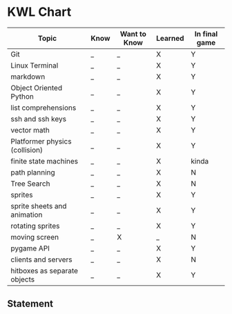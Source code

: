 # KWL Chart
| Topic  | Know   |	Want to Know |	Learned | In final game| 
| ------- | ------- | ---------- | -------- | -------- |
|Git                            | _ | _ | X | Y |
|Linux Terminal                 | _ | _ | X | Y |
|markdown                       | _ | _ | X | Y |
|Object Oriented Python         | _ | _ | X | Y |
|list comprehensions            | _ | _ | X | Y |
|ssh and ssh keys               | _ | _ | X | Y |
|vector math                    | _ | _ | X | Y |
|Platformer physics (collision) | _ | _ | X | Y |
|finite state machines          | _ | _ | X | kinda |
|path planning                  | _ | _ | X | N |
|Tree Search                    | _ | _ | X | N |
|sprites                        | _ | _ | X | Y |
|sprite sheets and animation    | _ | _ | X | Y |
|rotating sprites               | _ | _ | X | Y |
|moving screen                  | _ | X | _ | N |
|pygame API                     | _ | _ | X | Y |
|clients and servers            | _ | _ | X | N |
|hitboxes as separate objects   | _ | _ | X | Y |

## Statement
